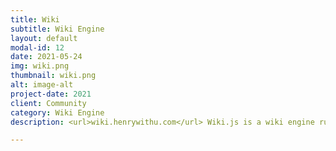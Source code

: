 ```yaml
---
title: Wiki
subtitle: Wiki Engine
layout: default
modal-id: 12
date: 2021-05-24
img: wiki.png
thumbnail: wiki.png
alt: image-alt
project-date: 2021
client: Community
category: Wiki Engine
description: <url>wiki.henrywithu.com</url> Wiki.js is a wiki engine running on Node.js and written in JavaScript.

---
```

